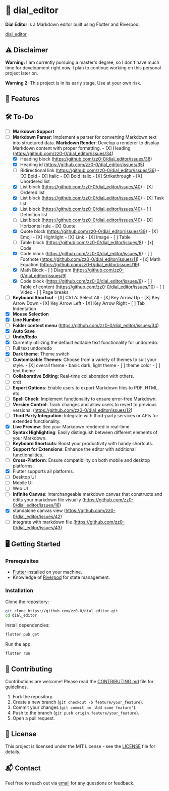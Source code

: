 # 📜 dial_editor

**Dial Editor** is a Markdown editor built using Flutter and Riverpod.

[dial_editor](https://github.com/zz0-0/dial_editor)

## ⚠️ Disclaimer

**Warning:** I am currently pursuing a master's degree, so I don't have much time for development right now. I plan to continue working on this personal project later on. 

**Warning 2:** This project is in its early stage. Use at your own risk.

## 🚀 Features

## 🛠️ To-Do

- [ ]  **Markdown Support**
  - [ ]  **Markdown Parser**: Implement a parser for converting Markdown text into structured data. **Markdown Render**: Develop a renderer to display Markdown content with proper formatting.
    - [X]  Heading (https://github.com/zz0-0/dial_editor/issues/34)
      - [x]  Heading block (https://github.com/zz0-0/dial_editor/issues/38)
      - [x]  Heading id (https://github.com/zz0-0/dial_editor/issues/35)
      - [ ]  Bidirectional link (https://github.com/zz0-0/dial_editor/issues/36)
    - [X]  Bold
    - [X]  Italic
    - [X]  Bold Italic
    - [X]  Strikethrough
    - [X]  Unordered list
      - [x]  List block (https://github.com/zz0-0/dial_editor/issues/40)
    - [X]  Ordered list
      - [x]  List block (https://github.com/zz0-0/dial_editor/issues/40)
    - [X]  Task list
      - [x]  List block (https://github.com/zz0-0/dial_editor/issues/40)
    - [ ]  Definition list
      - [ ]  List block (https://github.com/zz0-0/dial_editor/issues/40)
    - [X]  Horizontal rule
    - [X]  Quote
      - [x]  Quote block (https://github.com/zz0-0/dial_editor/issues/39)
    - [X]  Emoji
    - [X]  Hightlight
    - [X]  Link
    - [X]  Image
    - [ ]  Table
      - [ ]  Table block (https://github.com/zz0-0/dial_editor/issues/8)
    - [x]  Code
      - [x]  Code block (https://github.com/zz0-0/dial_editor/issues/6)
    - [ ]  Footnote (https://github.com/zz0-0/dial_editor/issues/11)
    - [x]  Math Equation (https://github.com/zz0-0/dial_editor/issues/19)
      - [x]  Math Block
    - [ ]  Diagram (https://github.com/zz0-0/dial_editor/issues/9)
      - [x]  Code block (https://github.com/zz0-0/dial_editor/issues/6)
    - [ ]  Table of content (https://github.com/zz0-0/dial_editor/issues/10)
    - [ ]  Video
    - [ ]  Page breaks
  - [ ]  **Keyboard Shortcut**
    - [X]  Ctrl A: Select All
    - [X]  Key Arrow Up
    - [X]  Key Arrow Down
    - [X]  Key Arrow Left
    - [X]  Key Arrow Right
    - [ ]  Tab Indentation
  - [X]  **Mouse Selection**
- [X]  **Line Number**
- [ ]  **Folder context menu** (https://github.com/zz0-0/dial_editor/issues/34)
- [X]  **Auto Save**
- [ ]  **Undo/Redo**
  - [X]  Currently utilizing the default editable text functionality for undo/redo.
  - [ ]  Full text undo/redo
- [X]  **Dark theme**: Theme switch
  - [ ]  **Customizable Themes**: Choose from a variety of themes to suit your style.
    - [X]  overall theme - basic dark, light theme
    - [ ]  theme color
    - [ ]  text theme
- [ ]  **Collaborative Editing**: Real-time collaboration with others.
  - [ ]  crdt
- [ ]  **Export Options**: Enable users to export Markdown files to PDF, HTML, etc.
- [ ]  **Spell Check**: Implement functionality to ensure error-free Markdown.
- [ ]  **Version Control**: Track changes and allow users to revert to previous versions. (https://github.com/zz0-0/dial_editor/issues/12)
- [ ]  **Third Party Integration**: Integrate with third-party services or APIs for extended functionality.
- [X]  **Live Preview**: See your Markdown rendered in real-time.
- [ ]  **Syntax Highlighting**: Easily distinguish between different elements of your Markdown.
- [ ]  **Keyboard Shortcuts**: Boost your productivity with handy shortcuts.
- [ ]  **Support for Extensions**: Enhance the editor with additional functionalities.
- [ ]  **Cross-Platform**: Ensure compatibility on both mobile and desktop platforms.
  - [x]  Flutter supports all platforms.
  - [ ]  Desktop UI
  - [ ]  Mobile UI
  - [ ]  Web UI
- [ ]  **Infinite Canvas**: Interchangeable markdown canvas that constructs and edits your markdown file visually (https://github.com/zz0-0/dial_editor/issues/16)
  - [x]  standalone canvas view (https://github.com/zz0-0/dial_editor/issues/42)
  - [ ]  integrate with markdown file (https://github.com/zz0-0/dial_editor/issues/43)

## 🖥️ Getting Started

### Prerequisites

- [Flutter](https://flutter.dev/docs/get-started/install) installed on your machine.
- Knowledge of [Riverpod](https://riverpod.dev/) for state management.

### Installation

Clone the repository:

```bash
git clone https://github.com/zz0-0/dial_editor.git
cd dial_editor
```

Install dependencies:

```bash
flutter pub get
```

Run the app:

```bash
flutter run
```

## 🤝 Contributing

Contributions are welcome! Please read the [CONTRIBUTING.md](CONTRIBUTING.md) file for guidelines.

1. Fork the repository.
2. Create a new branch (`git checkout -b feature/your_feature`).
3. Commit your changes (`git commit -m 'Add some feature'`).
4. Push to the branch (`git push origin feature/your_feature`).
5. Open a pull request.

## 📄 License

This project is licensed under the MIT License - see the [LICENSE](../LICENSE) file for details.

## 📬 Contact

Feel free to reach out via [email](mailto:zz11009988@outlook.com) for any questions or feedback.
